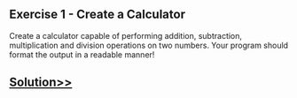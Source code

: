 ## Exercise 1 - Create a Calculator
Create a calculator capable of performing addition, subtraction, multiplication and division operations on two numbers. Your program should format the output in a readable manner!

## [Solution>>](https://github.com/Harshita1303/Python/blob/main/08-Day8-Exercise-1-Create-a-Calculator-Solution/main.py)
